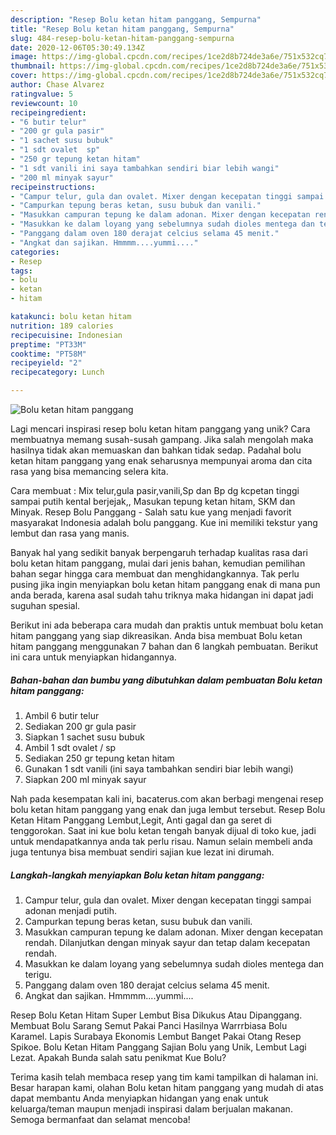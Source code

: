 ```yaml
---
description: "Resep Bolu ketan hitam panggang, Sempurna"
title: "Resep Bolu ketan hitam panggang, Sempurna"
slug: 484-resep-bolu-ketan-hitam-panggang-sempurna
date: 2020-12-06T05:30:49.134Z
image: https://img-global.cpcdn.com/recipes/1ce2d8b724de3a6e/751x532cq70/bolu-ketan-hitam-panggang-foto-resep-utama.jpg
thumbnail: https://img-global.cpcdn.com/recipes/1ce2d8b724de3a6e/751x532cq70/bolu-ketan-hitam-panggang-foto-resep-utama.jpg
cover: https://img-global.cpcdn.com/recipes/1ce2d8b724de3a6e/751x532cq70/bolu-ketan-hitam-panggang-foto-resep-utama.jpg
author: Chase Alvarez
ratingvalue: 5
reviewcount: 10
recipeingredient:
- "6 butir telur"
- "200 gr gula pasir"
- "1 sachet susu bubuk"
- "1 sdt ovalet  sp"
- "250 gr tepung ketan hitam"
- "1 sdt vanili ini saya tambahkan sendiri biar lebih wangi"
- "200 ml minyak sayur"
recipeinstructions:
- "Campur telur, gula dan ovalet. Mixer dengan kecepatan tinggi sampai adonan menjadi putih."
- "Campurkan tepung beras ketan, susu bubuk dan vanili."
- "Masukkan campuran tepung ke dalam adonan. Mixer dengan kecepatan rendah. Dilanjutkan dengan minyak sayur dan tetap dalam kecepatan rendah."
- "Masukkan ke dalam loyang yang sebelumnya sudah dioles mentega dan terigu."
- "Panggang dalam oven 180 derajat celcius selama 45 menit."
- "Angkat dan sajikan. Hmmmm....yummi...."
categories:
- Resep
tags:
- bolu
- ketan
- hitam

katakunci: bolu ketan hitam 
nutrition: 189 calories
recipecuisine: Indonesian
preptime: "PT33M"
cooktime: "PT58M"
recipeyield: "2"
recipecategory: Lunch

---
```



![Bolu ketan hitam panggang](https://img-global.cpcdn.com/recipes/1ce2d8b724de3a6e/751x532cq70/bolu-ketan-hitam-panggang-foto-resep-utama.jpg)

Lagi mencari inspirasi resep bolu ketan hitam panggang yang unik? Cara membuatnya memang susah-susah gampang. Jika salah mengolah maka hasilnya tidak akan memuaskan dan bahkan tidak sedap. Padahal bolu ketan hitam panggang yang enak seharusnya mempunyai aroma dan cita rasa yang bisa memancing selera kita.

Cara membuat : Mix telur,gula pasir,vanili,Sp dan Bp dg kcpetan tinggi sampai putih kental berjejak,, Masukan tepung ketan hitam, SKM dan Minyak. Resep Bolu Panggang - Salah satu kue yang menjadi favorit masyarakat Indonesia adalah bolu panggang. Kue ini memiliki tekstur yang lembut dan rasa yang manis.

Banyak hal yang sedikit banyak berpengaruh terhadap kualitas rasa dari bolu ketan hitam panggang, mulai dari jenis bahan, kemudian pemilihan bahan segar hingga cara membuat dan menghidangkannya. Tak perlu pusing jika ingin menyiapkan bolu ketan hitam panggang enak di mana pun anda berada, karena asal sudah tahu triknya maka hidangan ini dapat jadi suguhan spesial.


Berikut ini ada beberapa cara mudah dan praktis untuk membuat bolu ketan hitam panggang yang siap dikreasikan. Anda bisa membuat Bolu ketan hitam panggang menggunakan 7 bahan dan 6 langkah pembuatan. Berikut ini cara untuk menyiapkan hidangannya.

<!--inarticleads1-->

##### Bahan-bahan dan bumbu yang dibutuhkan dalam pembuatan Bolu ketan hitam panggang:

1. Ambil 6 butir telur
1. Sediakan 200 gr gula pasir
1. Siapkan 1 sachet susu bubuk
1. Ambil 1 sdt ovalet / sp
1. Sediakan 250 gr tepung ketan hitam
1. Gunakan 1 sdt vanili (ini saya tambahkan sendiri biar lebih wangi)
1. Siapkan 200 ml minyak sayur


Nah pada kesempatan kali ini, bacaterus.com akan berbagi mengenai resep bolu ketan hitam panggang yang enak dan juga lembut tersebut. Resep Bolu Ketan Hitam Panggang Lembut,Legit, Anti gagal dan ga seret di tenggorokan. Saat ini kue bolu ketan tengah banyak dijual di toko kue, jadi untuk mendapatkannya anda tak perlu risau. Namun selain membeli anda juga tentunya bisa membuat sendiri sajian kue lezat ini dirumah. 

<!--inarticleads2-->

##### Langkah-langkah menyiapkan Bolu ketan hitam panggang:

1. Campur telur, gula dan ovalet. Mixer dengan kecepatan tinggi sampai adonan menjadi putih.
1. Campurkan tepung beras ketan, susu bubuk dan vanili.
1. Masukkan campuran tepung ke dalam adonan. Mixer dengan kecepatan rendah. Dilanjutkan dengan minyak sayur dan tetap dalam kecepatan rendah.
1. Masukkan ke dalam loyang yang sebelumnya sudah dioles mentega dan terigu.
1. Panggang dalam oven 180 derajat celcius selama 45 menit.
1. Angkat dan sajikan. Hmmmm....yummi....


Resep Bolu Ketan Hitam Super Lembut Bisa Dikukus Atau Dipanggang. Membuat Bolu Sarang Semut Pakai Panci Hasilnya Warrrbiasa Bolu Karamel. Lapis Surabaya Ekonomis Lembut Banget Pakai Otang Resep Spikoe. Bolu Ketan Hitam Panggang Sajian Bolu yang Unik, Lembut Lagi Lezat. Apakah Bunda salah satu penikmat Kue Bolu? 

Terima kasih telah membaca resep yang tim kami tampilkan di halaman ini. Besar harapan kami, olahan Bolu ketan hitam panggang yang mudah di atas dapat membantu Anda menyiapkan hidangan yang enak untuk keluarga/teman maupun menjadi inspirasi dalam berjualan makanan. Semoga bermanfaat dan selamat mencoba!
